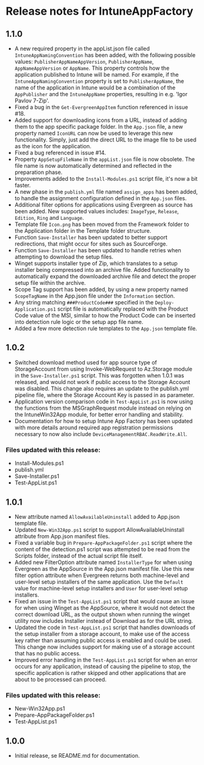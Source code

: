 # Release notes for IntuneAppFactory

## 1.1.0
- A new required property in the appList.json file called `IntuneAppNamingConvention` has been added, with the following possible values: `PublisherAppNameAppVersion`, `PublisherAppName`, `AppNameAppVersion` or `AppName`. This property controls how the application published to Intune will be named. For example, if the `IntuneAppNamingConvention` property is set to `PublisherAppName`, the name of the application in Intune would be a combination of the `AppPublisher` and the `IntuneAppName` properties, resulting in e.g. 'Igor Pavlov 7-Zip'.
- Fixed a bug in the `Get-EvergreenAppItem` function referenced in issue #18.
- Added support for downloading icons from a URL, instead of adding them to the app specific package folder. In the `App.json` file, a new property named `IconURL` can now be used to leverage this new functionality. Simply, just add the direct URL to the image file to be used as the icon for the application.
- Fixed a bug referenced in issue #14.
- Property `AppSetupFileName` in the `appList.json` file is now obsolete. The file name is now automatically determined and reflected in the preparation phase.
- Improvements added to the `Install-Modules.ps1` script file, it's now a bit faster.
- A new phase in the `publish.yml` file named `assign_apps` has been added, to handle the assignment configuration defined in the `App.json` files.
- Additional filter options for applications using Evergreen as source has been added. New supported values includes: `ImageType`, `Release`, `Edition`, `Ring` and `Language`.
- Template file `Icon.png` has been moved from the Framework folder to the Application folder in the Template folder structure.
- Function `Save-Installer` has been updated to better support redirections, that might occur for sites such as SourceForge.
- Function `Save-Installer` has been updated to handle retries when attempting to download the setup files.
- Winget supports installer type of Zip, which translates to a setup installer being compressed into an archive file. Added functionality to automatically expand the downloaded archive file and detect the proper setup file within the archive.
- Scope Tag support has been added, by using a new property named `ScopeTagName` in the App.json file under the `Information` section.
- Any string matching `###ProductCode###` specified in the `Deploy-Application.ps1` script file is automatically replaced with the Product Code value of the MSI, similar to how the Product Code can be inserted into detection rule logic or the setup app file name.
- Added a few more detection rule templates to the `App.json` template file.

## 1.0.2
- Switched download method used for app source type of StorageAccount from using Invoke-WebRequest to Az.Storage module in the `Save-Installer.ps1` script. This was forgotten when 1.0.1 was released, and would not work if public access to the Storage Account was disabled. This change also requires an update to the publish.yml pipeline file, where the Storage Account Key is passed in as parameter.
- Application version comparison code in `Test-AppList.ps1` is now using the functions from the MSGraphRequest module instead on relying on the IntuneWin32App module, for better error handling and stability.
- Documentation for how to setup Intune App Factory has been updated with more details around required app registration permissions necessary to now also include `DeviceManagementRBAC.ReadWrite.All`.

### Files updated with this release:
- Install-Modules.ps1
- publish.yml
- Save-Installer.ps1
- Test-AppList.ps1

## 1.0.1
- New attribute named `AllowAvailableUninstall` added to App.json template file.
- Updated `New-Win32App.ps1` script to support AllowAvailableUninstall attribute from App.json manifest files.
- Fixed a variable bug in `Prepare-AppPackageFolder.ps1` script where the content of the detection.ps1 script was attempted to be read from the Scripts folder, instead of the actual script file itself.
- Added new FilterOption attribute named `InstallerType` for when using Evergreen as the AppSource in the App.json manifest file. Use this new filter option attribute when Evergreen returns both machine-level and user-level setup installers of the same application. Use the `Default` value for machine-level setup installers and `User` for user-level setup installers.
- Fixed an issue in the `Test-AppList.ps1` script that would cause an issue for when using Winget as the AppSource, where it would not detect the correct download URL, as the output shown when running the winget utility now includes Installer instead of Download as for the URL string.
- Updated the code in `Test-AppList.ps1` script that handles downloads of the setup installer from a storage account, to make use of the access key rather than assuming public access is enabled and could be used. This change now includes support for making use of a storage account that has no public access.
- Improved error handling in the `Test-AppList.ps1` script for when an error occurs for any application, instead of causing the pipeline to stop, the specific application is rather skipped and other applications that are about to be processed can proceed.

### Files updated with this release:
- New-Win32App.ps1
- Prepare-AppPackageFolder.ps1
- Test-AppList.ps1

## 1.0.0
- Initial release, se README.md for documentation.